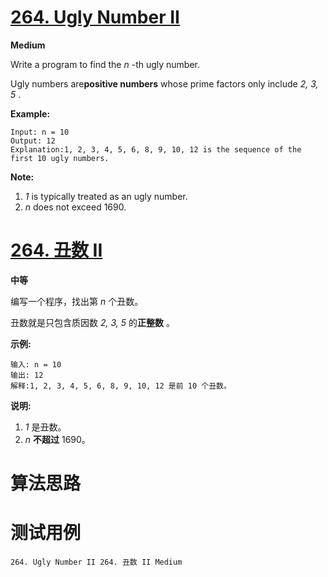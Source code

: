 # [264. Ugly Number II][enTitle]

**Medium**

Write a program to find the  *n* -th ugly number.

Ugly numbers are**positive numbers**  whose prime factors only include  *2, 3, 5* .

**Example:** 

```
Input: n = 10
Output: 12
Explanation:1, 2, 3, 4, 5, 6, 8, 9, 10, 12 is the sequence of the first 10 ugly numbers.
```

**Note:** 

1.  *1*  is typically treated as an ugly number. 
2.  *n*  does not exceed 1690.


# [264. 丑数 II][cnTitle]

**中等**

编写一个程序，找出第  *n*  个丑数。

丑数就是只包含质因数  *2, 3, 5*  的**正整数** 。

**示例:** 

```
输入: n = 10
输出: 12
解释:1, 2, 3, 4, 5, 6, 8, 9, 10, 12 是前 10 个丑数。
```

**说明:** 

1.  *1*  是丑数。 
2.  *n*  **不超过** 1690。




# 算法思路

# 测试用例
```
264. Ugly Number II 264. 丑数 II Medium
```

[enTitle]: https://leetcode.com/problems/ugly-number-ii/
[cnTitle]: https://leetcode-cn.com/problems/ugly-number-ii/
